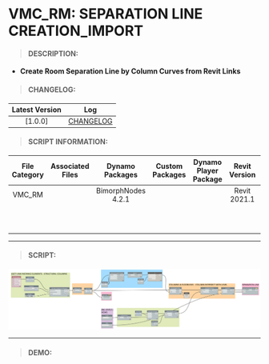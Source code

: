 # VMC_RM: SEPARATION LINE CREATION_IMPORT

> #### DESCRIPTION: 
- **Create Room Separation Line by Column Curves from Revit Links**

> #### CHANGELOG:

| Latest Version | Log |
| :-------: | :----: | 
|[1.0.0] | [CHANGELOG](/_scripts/_project/263_VMC/ROOMS/changelog/VMC_RM_SeparationLineCreation_Import.md) |

> #### SCRIPT INFORMATION: 

| File Category | Associated Files | Dynamo Packages | Custom Packages | Dynamo Player Package | Revit Version | Author | Modified By | File Name & Location
| :-------: | :----: | :---: | :---: | :---: | :---: | :---: | :--: | :--:
| VMC_RM |  | BimorphNodes 4.2.1 | | | Revit 2021.1 | Jacky Luk | | VMC_RM_SeparationLineCreation_Import
| | | | | | | | | (https://bimcapcom.sharepoint.com/:f:/s/BCP-Main/EtmeCVBVJRBDjXd4mcTyzAgBacqay7ie-Pv6y3dg9bDQ5w?e=GI3Hdf)


----------------------------------------------------------------
> #### SCRIPT: 
<img src="/_scripts/_project/263_VMC/ROOMS/images/VMC_RM_SeparationLineCreation_Import.png">


------------------------------------------------------------------------------

> #### DEMO: 
